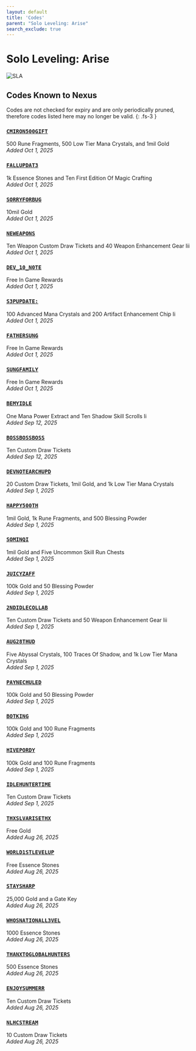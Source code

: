 ```yaml
---
layout: default
title: 'Codes'
parent: "Solo Leveling: Arise"
search_exclude: true
---
```


# Solo Leveling: Arise

![SLA](https://cdn.discordapp.com/emojis/1356717159501267143.png)

## Codes Known to Nexus

Codes are not checked for expiry and are only periodically pruned, therefore codes listed here may no longer be valid.
{: .fs-3 }

### [`CMIRON500GIFT`](https://nexus-codes.app/copy/?code=CMIRON500GIFT)

500 Rune Fragments, 500 Low Tier Mana Crystals, and 1mil Gold<br />*Added Oct 1, 2025*

### [`FALLUPDAT3`](https://nexus-codes.app/copy/?code=FALLUPDAT3)

1k Essence Stones and Ten First Edition Of Magic Crafting<br />*Added Oct 1, 2025*

### [`SORRYFORBUG`](https://nexus-codes.app/copy/?code=SORRYFORBUG)

10mil Gold<br />*Added Oct 1, 2025*

### [`NEWEAPONS`](https://nexus-codes.app/copy/?code=NEWEAPONS)

Ten Weapon Custom Draw Tickets and 40 Weapon Enhancement Gear Iii<br />*Added Oct 1, 2025*

### [`DEV_10_N0TE`](https://nexus-codes.app/copy/?code=DEV_10_N0TE)

Free In Game Rewards<br />*Added Oct 1, 2025*

### [`S3PUPDATE:`](https://nexus-codes.app/copy/?code=S3PUPDATE%3A)

100 Advanced Mana Crystals and 200 Artifact Enhancement Chip Ii<br />*Added Oct 1, 2025*

### [`FATHERSUNG`](https://nexus-codes.app/copy/?code=FATHERSUNG)

Free In Game Rewards<br />*Added Oct 1, 2025*

### [`SUNGFAMILY`](https://nexus-codes.app/copy/?code=SUNGFAMILY)

Free In Game Rewards<br />*Added Oct 1, 2025*

### [`BEMYIDLE`](https://nexus-codes.app/copy/?code=BEMYIDLE)

One Mana Power Extract and Ten Shadow Skill Scrolls Ii<br />*Added Sep 12, 2025*

### [`BOSSBOSSBOSS`](https://nexus-codes.app/copy/?code=BOSSBOSSBOSS)

Ten Custom Draw Tickets<br />*Added Sep 12, 2025*

### [`DEVNOTEARCHUPD`](https://nexus-codes.app/copy/?code=DEVNOTEARCHUPD)

20 Custom Draw Tickets, 1mil Gold, and 1k Low Tier Mana Crystals<br />*Added Sep 1, 2025*

### [`HAPPY500TH`](https://nexus-codes.app/copy/?code=HAPPY500TH)

1mil Gold, 1k Rune Fragments, and 500 Blessing Powder<br />*Added Sep 1, 2025*

### [`SOMINQI`](https://nexus-codes.app/copy/?code=SOMINQI)

1mil Gold and Five Uncommon Skill Run Chests<br />*Added Sep 1, 2025*

### [`JUICYZAFF`](https://nexus-codes.app/copy/?code=JUICYZAFF)

100k Gold and 50 Blessing Powder<br />*Added Sep 1, 2025*

### [`2NDIDLECOLLAB`](https://nexus-codes.app/copy/?code=2NDIDLECOLLAB)

Ten Custom Draw Tickets and 50 Weapon Enhancement Gear Iii<br />*Added Sep 1, 2025*

### [`AUG28THUD`](https://nexus-codes.app/copy/?code=AUG28THUD)

Five Abyssal Crystals, 100 Traces Of Shadow, and 1k Low Tier Mana Crystals<br />*Added Sep 1, 2025*

### [`PAYNECHULED`](https://nexus-codes.app/copy/?code=PAYNECHULED)

100k Gold and 50 Blessing Powder<br />*Added Sep 1, 2025*

### [`BOTKING`](https://nexus-codes.app/copy/?code=BOTKING)

100k Gold and 100 Rune Fragments<br />*Added Sep 1, 2025*

### [`HIVEPORDY`](https://nexus-codes.app/copy/?code=HIVEPORDY)

100k Gold and 100 Rune Fragments<br />*Added Sep 1, 2025*

### [`IDLEHUNTERTIME`](https://nexus-codes.app/copy/?code=IDLEHUNTERTIME)

Ten Custom Draw Tickets<br />*Added Sep 1, 2025*

### [`THXSLVARISETHX`](https://nexus-codes.app/copy/?code=THXSLVARISETHX)

Free Gold<br />*Added Aug 26, 2025*

### [`WORLD1STLEVELUP`](https://nexus-codes.app/copy/?code=WORLD1STLEVELUP)

Free Essence Stones<br />*Added Aug 26, 2025*

### [`STAYSHARP`](https://nexus-codes.app/copy/?code=STAYSHARP)

25,000 Gold and a Gate Key<br />*Added Aug 26, 2025*

### [`WHOSNATIONALL3VEL`](https://nexus-codes.app/copy/?code=WHOSNATIONALL3VEL)

1000 Essence Stones<br />*Added Aug 26, 2025*

### [`THANXTOGLOBALHUNTERS`](https://nexus-codes.app/copy/?code=THANXTOGLOBALHUNTERS)

500 Essence Stones<br />*Added Aug 26, 2025*

### [`ENJOYSUMMERR`](https://nexus-codes.app/copy/?code=ENJOYSUMMERR)

Ten Custom Draw Tickets<br />*Added Aug 26, 2025*

### [`NLHCSTREAM`](https://nexus-codes.app/copy/?code=NLHCSTREAM)

10 Custom Draw Tickets<br />*Added Aug 26, 2025*